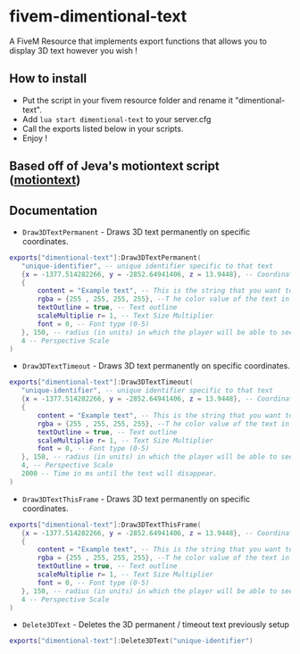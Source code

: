 # fivem-dimentional-text
A FiveM Resource that implements export functions that allows you to display 3D text however you wish !

## How to install

* Put the script in your fivem resource folder and rename it "dimentional-text".
* Add  ```lua start dimentional-text``` to your server.cfg
* Call the exports listed below in your scripts.
* Enjoy !

## Based off of Jeva's motiontext script ([motiontext](https://github.com/ThatZiv/motiontext))

## Documentation 
* `Draw3DTextPermanent` - Draws 3D text permanently on specific coordinates. 
 ```lua
exports["dimentional-text"]:Draw3DTextPermanent(
    "unique-identifier", -- unique identifier specific to that text
    {x = -1377.514282266, y = -2852.64941406, z = 13.9448}, -- Coordinates
    {
        content = "Example text", -- This is the string that you want to be displayed
        rgba = {255 , 255, 255, 255}, --T he color value of the text in RGBA 
        textOutline = true, -- Text outline
        scaleMultiplie r= 1, -- Text Size Multiplier
        font = 0, -- Font type (0-5)
    }, 150, -- radius (in units) in which the player will be able to see the text
    4 -- Perspective Scale
)
```

* `Draw3DTextTimeout` - Draws 3D text permanently on specific coordinates. 
 ```lua
exports["dimentional-text"]:Draw3DTextTimeout(
    "unique-identifier", -- unique identifier specific to that text
    {x = -1377.514282266, y = -2852.64941406, z = 13.9448}, -- Coordinates
    {
        content = "Example text", -- This is the string that you want to be displayed
        rgba = {255 , 255, 255, 255}, --T he color value of the text in RGBA 
        textOutline = true, -- Text outline
        scaleMultiplie r= 1, -- Text Size Multiplier
        font = 0, -- Font type (0-5)
    }, 150, -- radius (in units) in which the player will be able to see the text
    4, -- Perspective Scale
    2000 -- Time in ms until the text will disappear.
)
```

* `Draw3DTextThisFrame` - Draws 3D text permanently on specific coordinates. 
 ```lua
exports["dimentional-text"]:Draw3DTextThisFrame(
    {x = -1377.514282266, y = -2852.64941406, z = 13.9448}, -- Coordinates
    {
        content = "Example text", -- This is the string that you want to be displayed
        rgba = {255 , 255, 255, 255}, --T he color value of the text in RGBA 
        textOutline = true, -- Text outline
        scaleMultiplie r= 1, -- Text Size Multiplier
        font = 0, -- Font type (0-5)
    }, 150, -- radius (in units) in which the player will be able to see the text
    4 -- Perspective Scale
)
```

* `Delete3DText` - Deletes the 3D permanent / timeout text previously setup
 ```lua
exports["dimentional-text"]:Delete3DText("unique-identifier")
```
